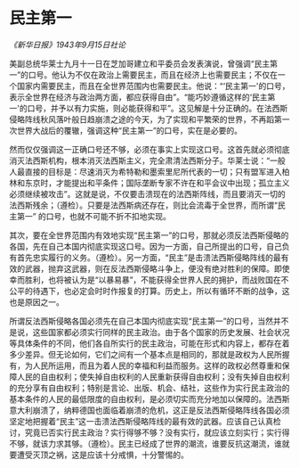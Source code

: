 # 民主第一

_《新华日报》1943年9月15日社论_

美副总统华莱士九月十一日在芝加哥建立和平委员会发表演说，曾强调“民主第一”的口号。他认为不仅在政治上需要民主，而且在经济上也需要民主；不仅在一个国家内需要民主，而且在全世界范围内也需要民主。他说：“‘民主第一'的口号，表示全世界在经济与政治两方面，都应获得自由”。“能巧妙遵循这样的‘民主第一'的口号，并予以有力实施，则必能获得和平”。这见解是十分正确的。在法西斯侵略阵线秋风落叶般日趋崩溃之途的今天，为了实现和平繁荣的世界，不再蹈第一次世界大战后的覆辙，强调这种“民主第一”的口号，实在是必要的。

然而仅仅强调这一正确口号还不够，必须在事实上实现这口号。这首先就必须彻底消灭法西斯机构，根本消灭法西斯主义，完全肃清法西斯分子。华莱士说：“一般人最直接的目标是：尽速消灭为希特勒和墨索里尼所代表的一切；只有盟军进入柏林和东京时，才能提出和平条件；国际垄断专家不许在和平会议中出现；孤立主义必须继续被攻击”。这就是说，不仅要击溃现在的法西斯阵线，而且要消灭一切的法西斯残余；（遵检）。只要是法西斯病还存在，则比会流毒于全世界，而所谓“民主第一” 的口号，也就不可能不折不扣地实现。

其次，要在全世界范围内有效地实现“民主第一”的口号，那就必须反法西斯侵略的各国，先在自己本国内彻底实现这口号。因为一方面，自己所提出的口号，自己负有首先忠实履行的义务。（遵检）。另一方面，“民主”是击溃法西斯侵略阵线的最有效的武器，抛弃这武器，则在反法西斯侵略斗争上，便没有绝对胜利的保障。即使幸而胜利，也将被认为是“以暴易暴”，不能获得全世界人民的拥护，而战败国在不公平的待遇下，也必定会时时作报复的打算。历史上，所以有循环不断的战争，这也是原因之一。

所谓反法西斯侵略各国必须先在自己本国内彻底实现“民主第一”的口号，当然并不是说，这些国家都必须实行同样的民主政治。由于各个国家的历史发展、社会状况等具体条件的不同，他们各自所实行的民主政治，可能在形式和内容上，都存在着多少差异。但无论如何，它们之间有一个基本点是相同的，那就是政权为人民所握有，为人民所运用，而且为着人民的幸福和利益而服务。这样的政权必然尊重和保障人民的自由权利；使失掉自由权利的人民重新获得自由权利；没有失掉自由权利的充分享有自由权利；特别是言论、出版、机会、结社，这些作为实行民主政治的基本条件的人民的最低限度的自由权利，是必须切实而充分地加以保障的。法西斯意大利崩溃了，纳粹德国也面临着崩溃的危机，这正是反法西斯侵略阵线各国必须坚定地把握着“民主”这一击溃法西斯侵略阵线的最有效的武器。应该自己认真检讨，究竟已否实行民主政治？实行得够不够？没有实行，就应该立刻实行；实行得不够，就该力求其够。（遵检）。民主已经成了世界的潮流，谁要反抗这潮流，谁就要遭受灭顶之祸，这是应该十分戒惧，十分警惕的。 
